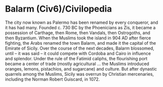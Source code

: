# Balarm (Civ6)/Civilopedia

The city now known as Palermo has been renamed by every conqueror, and it has had many. Founded c. 730 BC by the Phoenicians as Zis, it became a possession of Carthage, then Rome, then Vandals, then Ostrogoths, and then Byzantium. When the Muslims took the island in 904 AD after fierce fighting, the Arabs renamed the town Balarm, and made it the capital of the Emirate of Sicily. Over the course of the next decades, Balarm blossomed, until – it was said – it could compete with Cordoba and Cairo in influence and splendor. Under the rule of the Fatimid caliphs, the flourishing port became a center of trade (mostly agricultural … the Muslims introduced oranges, lemons, pistachios, and sugarcane) and culture. But after dynastic quarrels among the Muslims, Sicily was overrun by Christian mercenaries, including the Norman Robert Guiscard, in 1072.